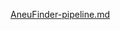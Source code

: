 [AneuFinder-pipeline.md](https://github.com/maiziezhoulab/CNVeil/files/14337274/AneuFinder-pipeline.md)
